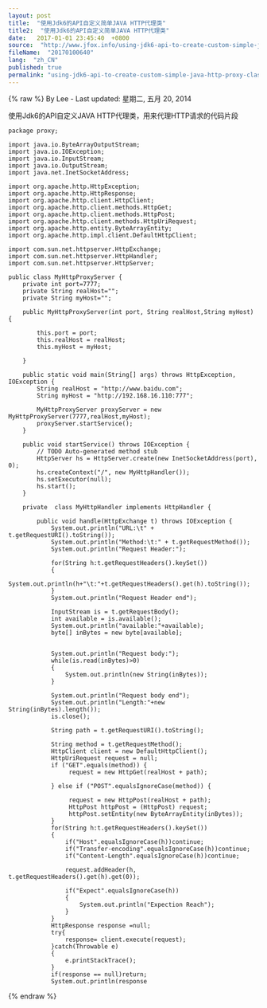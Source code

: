 ```yaml
---
layout: post
title:  "使用Jdk6的API自定义简单JAVA HTTP代理类"
title2:  "使用Jdk6的API自定义简单JAVA HTTP代理类"
date:   2017-01-01 23:45:40  +0800
source:  "http://www.jfox.info/using-jdk6-api-to-create-custom-simple-java-http-proxy-class.html"
fileName:  "20170100640"
lang:  "zh_CN"
published: true
permalink: "using-jdk6-api-to-create-custom-simple-java-http-proxy-class.html"
---
```

{% raw %}
By Lee - Last updated: 星期二, 五月 20, 2014

使用Jdk6的API自定义JAVA HTTP代理类，用来代理HTTP请求的代码片段

    package proxy;
    
    import java.io.ByteArrayOutputStream;
    import java.io.IOException;
    import java.io.InputStream;
    import java.io.OutputStream;
    import java.net.InetSocketAddress;
    
    import org.apache.http.HttpException;
    import org.apache.http.HttpResponse;
    import org.apache.http.client.HttpClient;
    import org.apache.http.client.methods.HttpGet;
    import org.apache.http.client.methods.HttpPost;
    import org.apache.http.client.methods.HttpUriRequest;
    import org.apache.http.entity.ByteArrayEntity;
    import org.apache.http.impl.client.DefaultHttpClient;
    
    import com.sun.net.httpserver.HttpExchange;
    import com.sun.net.httpserver.HttpHandler;
    import com.sun.net.httpserver.HttpServer;
    
    public class MyHttpProxyServer {
    	private int port=7777;
    	private String realHost="";
    	private String myHost="";
    	
    	public MyHttpProxyServer(int port, String realHost,String myHost) {
    
    		this.port = port;
    		this.realHost = realHost;
    		this.myHost = myHost;
    		
    	}
    
    	public static void main(String[] args) throws HttpException, IOException {
    		String realHost = "http://www.baidu.com";
    		String myHost = "http://192.168.16.110:777";
    
    		MyHttpProxyServer proxyServer = new MyHttpProxyServer(7777,realHost,myHost);
    		proxyServer.startService();
    	}
    	
    	public void startService() throws IOException {
    		// TODO Auto-generated method stub
    		HttpServer hs = HttpServer.create(new InetSocketAddress(port), 0);
    		hs.createContext("/", new MyHttpHandler());
    		hs.setExecutor(null);
    		hs.start();
    	}
    
    	private  class MyHttpHandler implements HttpHandler {
    
    		public void handle(HttpExchange t) throws IOException {
    			System.out.println("URL:\t" + t.getRequestURI().toString());
    			System.out.println("Method:\t:" + t.getRequestMethod());
    			System.out.println("Request Header:");
    
    			for(String h:t.getRequestHeaders().keySet())
    			{
    				System.out.println(h+"\t:"+t.getRequestHeaders().get(h).toString());
    			}
    			System.out.println("Request Header end");
    
    			InputStream is = t.getRequestBody();
    			int available = is.available();
    			System.out.println("available:"+available);
    			byte[] inBytes = new byte[available];
    
    			
    			System.out.println("Request body:");
    			while(is.read(inBytes)>0)
    			{
    				System.out.println(new String(inBytes));
    			}
    
    			System.out.println("Request body end");
    			System.out.println("Length:"+new String(inBytes).length());
    			is.close();
    
    			String path = t.getRequestURI().toString();
    			
    			String method = t.getRequestMethod();
    			HttpClient client = new DefaultHttpClient();
    			HttpUriRequest request = null;
    			if ("GET".equals(method)) {
    				 request = new HttpGet(realHost + path);
    
    			} else if ("POST".equalsIgnoreCase(method)) {
    				
    				 request = new HttpPost(realHost + path);
    				 HttpPost httpPost = (HttpPost) request;
    				 httpPost.setEntity(new ByteArrayEntity(inBytes));
    			}
    			for(String h:t.getRequestHeaders().keySet())
    			{
    				if("Host".equalsIgnoreCase(h))continue;
    				if("Transfer-encoding".equalsIgnoreCase(h))continue;
    				if("Content-Length".equalsIgnoreCase(h))continue;
    				
    				request.addHeader(h, t.getRequestHeaders().get(h).get(0));
    				
    				if("Expect".equalsIgnoreCase(h))
    				{
    					System.out.println("Expection Reach");
    				}
    			}
    			HttpResponse response =null;
    			try{
    				response= client.execute(request);
    			}catch(Throwable e)
    			{
    				e.printStackTrace();
    			}
    			if(response == null)return;
    			System.out.println(response
{% endraw %}